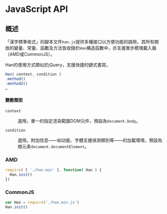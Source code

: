 
 <span lang='en'>JavaScript API</span>
========================================


 概述 <!-- #gaishu -->
------
「漢字標準格式」的腳本文件`han.js`提供多種接口以方便功能的調用，其所有開放的變量、常量、函數及方法皆收錄於`Han`構造函數中，亦支援異步模塊載入器（AMD或CommonJS）。

Han的使用方式類似於jQuery，支援快捷的鏈式書寫，

```javascript
Han( context, condition )
.method()
.method2()
…
```

#### 變數類型
<dl>
<dt><code>context</code></dt>
<dd>

選用。單一的指定渲染範圍DOM元件，預設為`document.body`。
</dd>
<dt><code>condition</code></dt>
<dd>

選用。附加信息——如功能、字體支援偵測類別等——的加載環境，預設為根元素`document.documentElement`。
</dd>
</dl>

### AMD <!-- #amd -->
```javascript
require( [ './han.min' ], function( Han ) {
  Han.init()
})
```

### CommonJS <!-- #commonjs -->
```javascript
var Han = require('./han.min.js')
Han.init()
```

